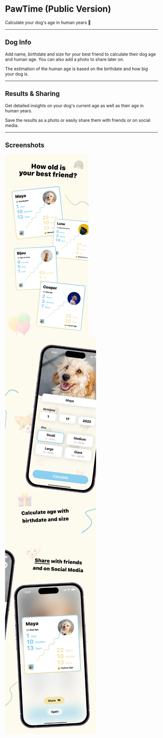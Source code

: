 # PawTime (Public Version)

Calculate your dog's age in human years 🐶


---


## Dog Info
Add name, birthdate and size for your best friend to calculate their dog age and human age. You can also add a photo to share later on.

The estimation of the human age is based on the birthdate and how big your dog is.


---


## Results & Sharing

Get detailed insights on your dog's current age as well as their age in human years.

Save the results as a photo or easily share them with friends or on social media.


---


## Screenshots

<img src="assets/readme_1_examples.png" width="275"> <img src="assets/readme_2_info.png" width="300"> <img src="assets/readme_3_result.png" width="300">
